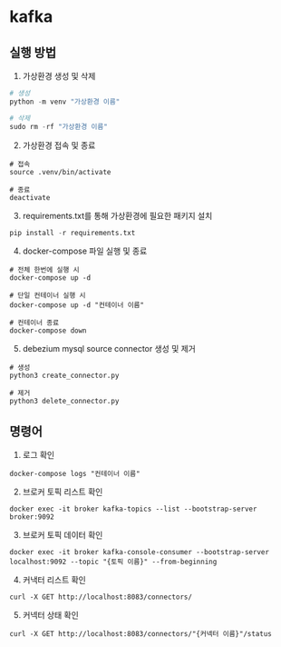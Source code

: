 # kafka

## 실행 방법
1. 가상환경 생성 및 삭제
```python
# 생성
python -m venv "가상환경 이름"

# 삭제
sudo rm -rf "가상환경 이름"
```
2. 가상환경 접속 및 종료
```
# 접속
source .venv/bin/activate

# 종료
deactivate
```
3. requirements.txt를 통해 가상환경에 필요한 패키지 설치
```python
pip install -r requirements.txt
```
4. docker-compose 파일 실행 및 종료
```
# 전체 한번에 실행 시
docker-compose up -d

# 단일 컨테이너 실행 시
docker-compose up -d "컨테이너 이름"

# 컨테이너 종료
docker-compose down
```
5. debezium mysql source connector 생성 및 제거
```
# 생성
python3 create_connector.py

# 제거
python3 delete_connector.py
```

## 명령어

1. 로그 확인
```
docker-compose logs "컨테이너 이름"
```
2. 브로커 토픽 리스트 확인
```
docker exec -it broker kafka-topics --list --bootstrap-server broker:9092
```
3. 브로커 토픽 데이터 확인
```
docker exec -it broker kafka-console-consumer --bootstrap-server localhost:9092 --topic "{토픽 이름}" --from-beginning
```
4. 커낵터 리스트 확인
```
curl -X GET http://localhost:8083/connectors/
```
5. 커넥터 상태 확인
```
curl -X GET http://localhost:8083/connectors/"{커넥터 이름}"/status
```